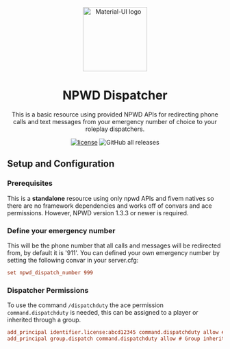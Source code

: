 <div align="center">
    <img href="https://projecterror.dev" width="150" src="https://i.tasoagc.dev/c1pD" alt="Material-UI logo" />
</div>
<h1 align="center">NPWD Dispatcher</h1>

<div align="center">
This is a basic resource using provided NPWD APIs for redirecting phone calls and text messages from your emergency number of choice to your roleplay dispatchers.
</div>

<div align="center">

[![license](https://img.shields.io/github/license/Mojito-Fivem/npwd-dispatch?style=for-the-badge)](https://github.com/mojito-fivem/npwd-dispatch/master/LICENSE)
![GitHub all releases](https://img.shields.io/github/downloads/mojito-fivem/npwd-dispatch/total?style=for-the-badge)
</div>

## Setup and Configuration

### Prerequisites
This is a **standalone** resource using only npwd APIs and fivem natives so there are no framework dependencies and works off of convars and ace permissions.
However, NPWD version 1.3.3 or newer is required.

### Define your emergency number
This will be the phone number that all calls and messages will be redirected from, by default it is '911'.
You can defined your own emergency number by setting the following convar in your server.cfg:

```cfg
set npwd_dispatch_number 999
```

### Dispatcher Permissions
To use the command `/dispatchduty` the ace permission `command.dispatchduty` is needed, this can be assigned to a player or inherited through a group.
```cfg
add_principal identifier.license:abcd12345 command.dispatchduty allow # Individual
add_principal group.dispatch command.dispatchduty allow # Group inheritence
```